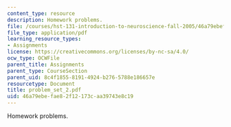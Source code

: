 ```yaml
---
content_type: resource
description: Homework problems.
file: /courses/hst-131-introduction-to-neuroscience-fall-2005/46a79ebefae82f12173caa39743e8c19_problem_set_2.pdf
file_type: application/pdf
learning_resource_types:
- Assignments
license: https://creativecommons.org/licenses/by-nc-sa/4.0/
ocw_type: OCWFile
parent_title: Assignments
parent_type: CourseSection
parent_uid: 8c4f1855-8191-4924-b276-5788e186657e
resourcetype: Document
title: problem_set_2.pdf
uid: 46a79ebe-fae8-2f12-173c-aa39743e8c19
---
```

Homework problems.
